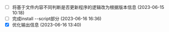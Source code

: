 - [ ] 将基于文件内容不同判断是否更新程序的逻辑改为根据版本信息 (2023-06-15 10:18)
- [ ] 完成install --script部分 (2023-06-16 16:36)
- [X] 优化输出信息 (2023-06-16 13:40)

